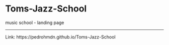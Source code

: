 # Toms-Jazz-School
 music school - landing page
 <hr>
 Link: https://pedrohmdn.github.io/Toms-Jazz-School
